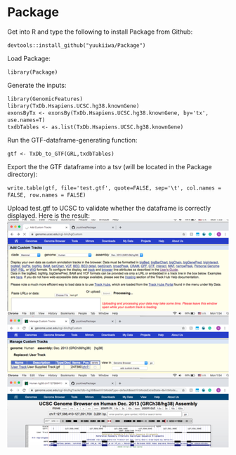 # Package
Get into R and type the following to install Package from Github:
```
devtools::install_github("yuukiiwa/Package")
```
Load Package:
```
library(Package)
```
Generate the inputs:
```
library(GenomicFeatures)
library(TxDb.Hsapiens.UCSC.hg38.knownGene)
exonsByTx <- exonsBy(TxDb.Hsapiens.UCSC.hg38.knownGene, by='tx', use.names=T)
txdbTables <- as.list(TxDb.Hsapiens.UCSC.hg38.knownGene)
```
Run the GTF-dataframe-generating function:
```
gtf <- TxDb_to_GTF(GRL,txdbTables)
```
Export the the GTF dataframe into a tsv (will be located in the Package directory):
```
write.table(gtf, file='test.gtf', quote=FALSE, sep='\t', col.names = FALSE, row.names = FALSE)
```
Upload test.gtf to UCSC to validate whether the dataframe is correctly displayed. Here is the result:
![Image](UCSC_compatible.png)
